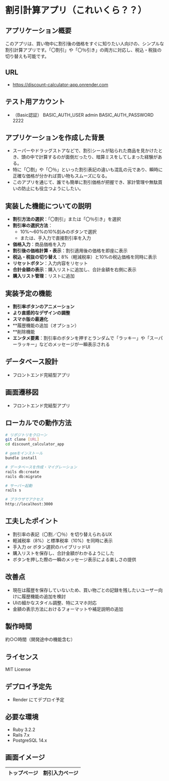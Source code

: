 # 割引計算アプリ（これいくら？？）

## アプリケーション概要

このアプリは、買い物中に割引後の価格をすぐに知りたい人向けの、シンプルな割引計算アプリです。「〇割引」や「〇％引き」の両方に対応し、税込・税抜の切り替えも可能です。

## URL

- https://discount-calculator-app.onrender.com

## テスト用アカウント

- （Basic認証）
  BASIC_AUTH_USER     	admin
  BASIC_AUTH_PASSWORD   2222

## アプリケーションを作成した背景

- スーパーやドラッグストアなどで、割引シールが貼られた商品を見かけたとき、頭の中で計算するのが面倒だったり、暗算ミスをしてしまった経験がある。
- 特に「〇割」や「〇％」といった割引表記の違いも混乱の元であり、瞬時に正確な価格が分かれば買い物もスムーズになる。
- このアプリを通じて、誰でも簡単に割引価格が把握でき、家計管理や無駄買いの防止にも役立つようにしたい。

## 実装した機能についての説明

- **割引方法の選択**：「〇割引」または「〇％引き」を選択
- **割引率の選択方法**：
  - 10%～60%の10%刻みのボタンで選択
  - または、手入力で直接割引率を入力
- **価格入力**：商品価格を入力
- **割引後の価格計算・表示**：割引適用後の価格を即座に表示
- **税込・税抜の切り替え**：8%（軽減税率）と10%の税込価格を同時に表示
- **リセットボタン**：入力内容をリセット
- **合計金額の表示**：購入リストに追加し、合計金額を右側に表示
- **購入リスト管理**：リストに追加


## 実装予定の機能

- **割引率ボタンのアニメーション**
- **より直感的なデザインの調整**
- **スマホ版の最適化**
- **履歴機能の追加（オプション）
- **削除機能
- **エンタメ要素**：割引率のボタンを押すとランダムで「ラッキー」や「スーパーラッキー」などのメッセージが一瞬表示される

## データベース設計

- フロントエンド完結型アプリ

## 画面遷移図

- フロントエンド完結型アプリ

## ローカルでの動作方法

```bash
# リポジトリをクローン
git clone [URL]
cd discount_calculator_app

# gemをインストール
bundle install

# データベースを作成・マイグレーション
rails db:create
rails db:migrate

# サーバー起動
rails s

# ブラウザでアクセス
http://localhost:3000
```

## 工夫したポイント

- 割引率の表記（〇割／〇％）を切り替えられるUX
- 軽減税率（8%）と標準税率（10%）を同時に表示
- 手入力 or ボタン選択のハイブリッドUI
- 購入リストを保存し、合計金額がわかるようにした
- ボタンを押した際の一瞬のメッセージ表示による楽しさの提供

## 改善点

- 現在は履歴を保存していないため、買い物ごとの記録を残したいユーザー向けに履歴機能の追加を検討
- UIの細かなスタイル調整、特にスマホ対応
- 金額の表示方法におけるフォーマットや補足説明の追加

## 製作時間

約○○時間（開発途中の機能含む）

## ライセンス

MIT License

## デプロイ予定先

- Render にてデプロイ予定

## 必要な環境

- Ruby 3.2.2
- Rails 7.x
- PostgreSQL 14.x

## 画面イメージ

| トップページ | 割引入力ページ |
|-------------|----------------|


